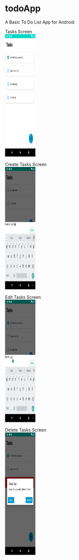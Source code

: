 # todoApp
A Basic To Do List App for Android

Tasks Screen
<br>
<img src="https://github.com/ThienLu/todoApp/blob/assets/assets/Tasks.png?raw=true" width="100" height="400">

Create Tasks Screen
<br>
<img src="https://github.com/ThienLu/todoApp/blob/assets/assets/Create.png?raw=true" width="100" height="400">

Edit Tasks Screen
<br>
<img src="https://github.com/ThienLu/todoApp/blob/assets/assets/Edit.png?raw=true" width="100" height="400">

Delete Tasks Screen
<br>
<img src="https://github.com/ThienLu/todoApp/blob/assets/assets/Delete.png?raw=true" width="100" height="400">
